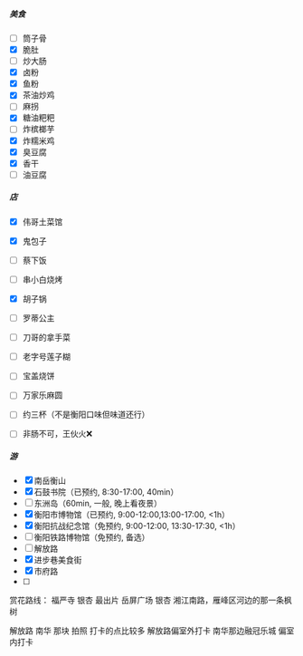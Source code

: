 ##### 美食
- [ ] 筒子骨
- [x] 脆肚
- [ ] 炒大肠
- [x] 卤粉
- [x] 鱼粉
- [x] 茶油炒鸡
- [ ] 麻拐
- [x] 糖油粑粑
- [ ] 炸槟榔芋
- [x] 炸糯米鸡
- [x] 臭豆腐
- [x] 香干
- [ ] 油豆腐

##### 店
- [x] 伟哥土菜馆
- [x] 鬼包子
- [ ] 蔡下饭
- [ ] 串小白烧烤
- [x] 胡子锅
- [ ] 罗蒂公主
- [ ] 刀哥的拿手菜
- [ ] 老字号莲子糊
- [ ] 宝盖烧饼
- [ ] 万家乐麻圆
- [ ] 约三杯（不是衡阳口味但味道还行）
- [ ] 非肠不可，王伙火❌


##### 游
- [x] 南岳衡山
- [x] 石鼓书院（已预约, 8:30-17:00, 40min）
- [ ] 东洲岛（60min, 一般, 晚上看夜景）
- [x] 衡阳市博物馆（已预约, 9:00-12:00,13:00-17:00, <1h）
- [x] 衡阳抗战纪念馆（免预约, 9:00-12:00, 13:30-17:30, <1h）
- [ ] 衡阳铁路博物馆（免预约, 备选）
- [ ] 解放路
- [x] 进步巷美食街
- [x] 市府路
- [ ] 
赏花路线：
福严寺 银杏 最出片
岳屏广场 银杏
湘江南路，雁峰区河边的那一条枫树

解放路 南华 那块 拍照 打卡的点比较多
解放路偏室外打卡 南华那边融冠乐城 偏室内打卡